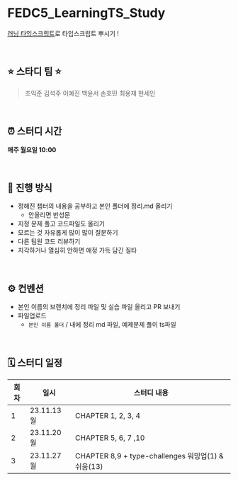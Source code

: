 # FEDC5_LearningTS_Study
[러닝 타입스크립트](https://www.yes24.com/Product/Goods/116585556)로 타입스크립트 뿌시기 !

<br/>


## ⭐️ 스타디 팀 ⭐️

> 조익준 김석주 이예진 백윤서 손호민 최용재 현세인

<br/>

## ⏰ 스터디 시간

**매주 월요일 10:00**

<br/>


## 🔨 진행 방식

- 정해진 챕터의 내용을 공부하고 본인 폴더에 정리.md 올리기
  - 안올리면 반성문 
- 지정 문제 풀고 코드파일도 올리기
- 모르는 것 자유롭게 많이 많이 질문하기
- 다른 팀원 코드 리뷰하기
- 지각하거나 열심히 안하면 애정 가득 담긴 질타

<br/>

## ⚙️ 컨벤션

* 본인 이름의 브랜치에 정리 파일 및 실습 파일 올리고 PR 보내기
* 파일업로드
  * `본인 이름 폴더` / 내에 정리 md 파일, 예제문제 풀이 ts파일

<br/>


## 🗓 스터디 일정

| 회차 | 일시     | 스터디 내용      | 
| ---- | -------- | --------  |
| 1    | 23.11.13 월 | CHAPTER 1, 2, 3, 4 | 
| 2    | 23.11.20 월 | CHAPTER 5, 6, 7 ,10 |
| 3    | 23.11.27 월 | CHAPTER 8,9 + type-challenges 워밍업(1) & 쉬움(13) |


